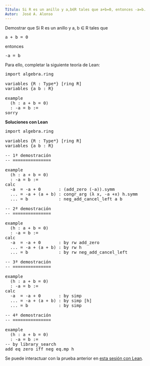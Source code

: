 ```yaml
---
Título: Si R es un anillo y a,b∈R tales que a+b=0, entonces -a=b.
Autor:  José A. Alonso
---
```


Demostrar que Si R es un anillo y a, b ∈ R tales que
<pre lang="text">
a + b = 0
</pre>
entonces
<pre lang="text">
-a = b
</pre>

Para ello, completar la siguiente teoría de Lean:

<pre lang="lean">
import algebra.ring

variables {R : Type*} [ring R]
variables {a b : R}

example
  (h : a + b = 0)
  : -a = b :=
sorry
</pre>
<!--more-->

<b>Soluciones con Lean</b>

<pre lang="lean">
import algebra.ring

variables {R : Type*} [ring R]
variables {a b : R}

-- 1ª demostración
-- ===============

example
  (h : a + b = 0)
  : -a = b :=
calc
  -a  = -a + 0       : (add_zero (-a)).symm
  ... = -a + (a + b) : congr_arg (λ x, -a +x) h.symm
  ... = b            : neg_add_cancel_left a b

-- 2ª demostración
-- ===============

example
  (h : a + b = 0)
  : -a = b :=
calc
  -a  = -a + 0       : by rw add_zero
  ... = -a + (a + b) : by rw h
  ... = b            : by rw neg_add_cancel_left

-- 3ª demostración
-- ===============

example
  (h : a + b = 0)
  : -a = b :=
calc
  -a  = -a + 0       : by simp
  ... = -a + (a + b) : by simp [h]
  ... = b            : by simp

-- 4ª demostración
-- ===============

example
  (h : a + b = 0)
  : -a = b :=
-- by library_search
add_eq_zero_iff_neg_eq.mp h
</pre>

Se puede interactuar con la prueba anterior en <a href="https://leanprover-community.github.io/lean-web-editor/#url=https://raw.githubusercontent.com/jaalonso/Calculemus/main/src/Suma_cero_implica_opuestos.lean" rel="noopener noreferrer" target="_blank">esta sesión con Lean</a>.
